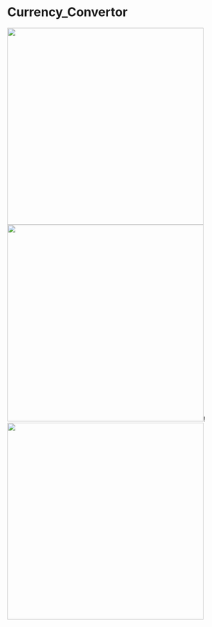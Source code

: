 # Currency_Convertor


<img src="https://user-images.githubusercontent.com/113766592/201413745-b939aaf7-29fb-4db6-bf83-246dd2a6e71e.jpg" style="height:450px">
<img src="https://user-images.githubusercontent.com/113766592/201413755-eaac42da-fb3a-4505-a35c-6027b3a57a62.jpg" style="height:450px">!

<img src="https://user-images.githubusercontent.com/113766592/201468529-df1e1c43-39fc-47b1-b97d-ab280b4acaea.gif" style="height:450px">

